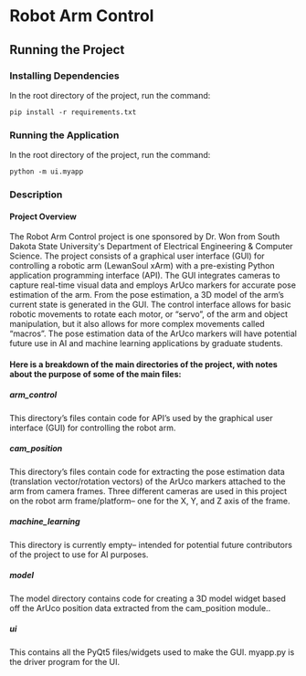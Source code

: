 # Robot Arm Control

## Running the Project

### Installing Dependencies
In the root directory of the project, run the command:
```
pip install -r requirements.txt
```
### Running the Application
In the root directory of the project, run the command:
```
python -m ui.myapp
```

### Description

#### Project Overview

The Robot Arm Control project is one sponsored by Dr. Won from South Dakota State University's Department of Electrical Engineering & Computer Science. The project consists of a graphical user interface (GUI) for controlling a robotic arm (LewanSoul xArm) with a pre-existing Python application programming interface (API). The GUI integrates cameras to capture real-time visual data and employs ArUco markers for accurate pose estimation of the arm. From the pose estimation, a 3D model of the arm’s current state is generated in the GUI. The control interface allows for basic robotic movements to rotate each motor, or “servo”, of the arm and object manipulation, but it also allows for more complex movements called “macros”. The pose estimation data of the ArUco markers will have potential future use in AI and machine learning applications by graduate students.

#### Here is a breakdown of the main directories of the project, with notes about the purpose of some of the main files:

##### arm_control

This directory’s files contain code for API’s used by the graphical user interface (GUI) for controlling the robot arm.

##### cam_position

This directory’s files contain code for extracting the pose estimation data (translation vector/rotation vectors) of the ArUco markers attached to the arm from camera frames. Three different cameras are used in this project on the robot arm frame/platform– one for the X, Y, and Z axis of the frame.

##### machine_learning

This directory is currently empty– intended for potential future contributors of the project to use for AI purposes.

##### model

The model directory contains code for creating a 3D model widget based off the ArUco position data extracted from the cam_position module..

##### ui

This contains all the PyQt5 files/widgets used to make the GUI. myapp.py is the driver program for the UI.
